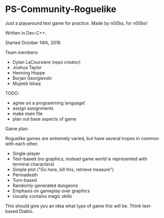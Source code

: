 # PS-Community-Roguelike
Just a playaround text game for practice. Made by n00bs, for n00bs!

Written in Dev-C++.

Started October 14th, 2016

Team members:
- Dylan LaCoursiere (repo creator)
- Joshua Taylor
- Henning Hoppe
- Borjan Georgievski
- Mujeeb Ishaq

TODO:
- agree on a programming language!
- assign assignments
- make main file
- plan out base aspects of game

Game plan:

Roguelike games are extremely varied, but have several tropes in common with each other.
- Single-player
- Text-based (no graphics, instead game world is represented with terminal characters)
- Simple plot ("Go here, kill this, retrieve treasure")
- Permadeath
- Turn-based
- Randomly-generated dungeons
- Emphasis on gameplay over graphics
- Usually contains magic skills

This should give you an idea what type of game this will be. Think text-based Diablo.
